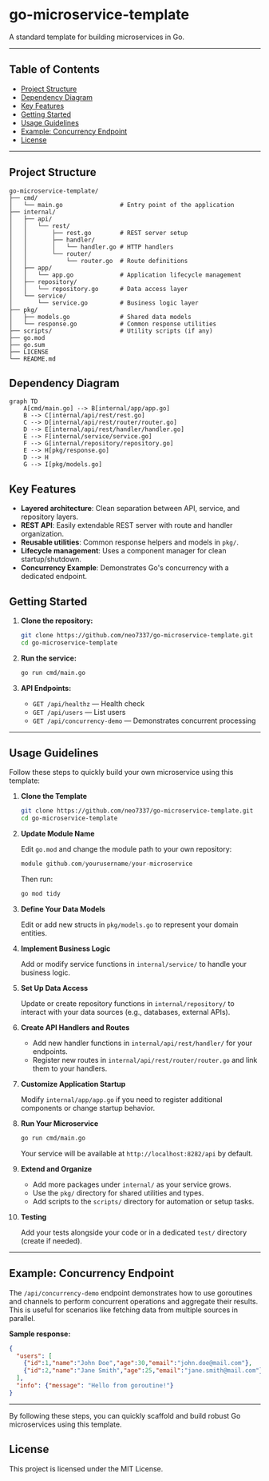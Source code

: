 # go-microservice-template

A standard template for building microservices in Go.

---

## Table of Contents

- [Project Structure](#project-structure)
- [Dependency Diagram](#dependency-diagram)
- [Key Features](#key-features)
- [Getting Started](#getting-started)
- [Usage Guidelines](#usage-guidelines)
- [Example: Concurrency Endpoint](#example-concurrency-endpoint)
- [License](#license)

---

## Project Structure

```text
go-microservice-template/
├── cmd/
│   └── main.go                # Entry point of the application
├── internal/
│   ├── api/
│   │   └── rest/
│   │       ├── rest.go        # REST server setup
│   │       ├── handler/
│   │       │   └── handler.go # HTTP handlers
│   │       └── router/
│   │           └── router.go  # Route definitions
│   ├── app/
│   │   └── app.go             # Application lifecycle management
│   ├── repository/
│   │   └── repository.go      # Data access layer
│   └── service/
│       └── service.go         # Business logic layer
├── pkg/
│   ├── models.go              # Shared data models
│   └── response.go            # Common response utilities
├── scripts/                   # Utility scripts (if any)
├── go.mod
├── go.sum
├── LICENSE
└── README.md
```

## Dependency Diagram

```mermaid
graph TD
    A[cmd/main.go] --> B[internal/app/app.go]
    B --> C[internal/api/rest/rest.go]
    C --> D[internal/api/rest/router/router.go]
    D --> E[internal/api/rest/handler/handler.go]
    E --> F[internal/service/service.go]
    F --> G[internal/repository/repository.go]
    E --> H[pkg/response.go]
    D --> H
    G --> I[pkg/models.go]
```

## Key Features

- **Layered architecture**: Clean separation between API, service, and repository layers.
- **REST API**: Easily extendable REST server with route and handler organization.
- **Reusable utilities**: Common response helpers and models in `pkg/`.
- **Lifecycle management**: Uses a component manager for clean startup/shutdown.
- **Concurrency Example**: Demonstrates Go's concurrency with a dedicated endpoint.

## Getting Started

1. **Clone the repository:**

   ```sh
   git clone https://github.com/neo7337/go-microservice-template.git
   cd go-microservice-template
   ```

2. **Run the service:**

   ```sh
   go run cmd/main.go
   ```

3. **API Endpoints:**
   - `GET /api/healthz` — Health check
   - `GET /api/users` — List users
   - `GET /api/concurrency-demo` — Demonstrates concurrent processing

---

## Usage Guidelines

Follow these steps to quickly build your own microservice using this template:

1. **Clone the Template**

   ```sh
   git clone https://github.com/neo7337/go-microservice-template.git
   cd go-microservice-template
   ```

2. **Update Module Name**

   Edit `go.mod` and change the module path to your own repository:

   ```go
   module github.com/yourusername/your-microservice
   ```

   Then run:

   ```sh
   go mod tidy
   ```

3. **Define Your Data Models**

   Edit or add new structs in `pkg/models.go` to represent your domain entities.

4. **Implement Business Logic**

   Add or modify service functions in `internal/service/` to handle your business logic.

5. **Set Up Data Access**

   Update or create repository functions in `internal/repository/` to interact with your data sources (e.g., databases, external APIs).

6. **Create API Handlers and Routes**

   - Add new handler functions in `internal/api/rest/handler/` for your endpoints.
   - Register new routes in `internal/api/rest/router/router.go` and link them to your handlers.

7. **Customize Application Startup**

   Modify `internal/app/app.go` if you need to register additional components or change startup behavior.

8. **Run Your Microservice**

   ```sh
   go run cmd/main.go
   ```

   Your service will be available at `http://localhost:8282/api` by default.

9. **Extend and Organize**

   - Add more packages under `internal/` as your service grows.
   - Use the `pkg/` directory for shared utilities and types.
   - Add scripts to the `scripts/` directory for automation or setup tasks.

10. **Testing**

    Add your tests alongside your code or in a dedicated `test/` directory (create if needed).

---

## Example: Concurrency Endpoint

The `/api/concurrency-demo` endpoint demonstrates how to use goroutines and channels to perform concurrent operations and aggregate their results. This is useful for scenarios like fetching data from multiple sources in parallel.

**Sample response:**

```json
{
  "users": [
    {"id":1,"name":"John Doe","age":30,"email":"john.doe@mail.com"},
    {"id":2,"name":"Jane Smith","age":25,"email":"jane.smith@mail.com"}
  ],
  "info": {"message": "Hello from goroutine!"}
}
```

---

By following these steps, you can quickly scaffold and build robust Go microservices using this template.

## License

This project is licensed under the MIT License.
